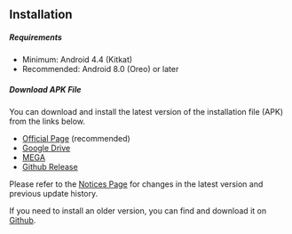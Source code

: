 ## Installation

##### Requirements

- Minimum: Android 4.4 (Kitkat)
- Recommended: Android 8.0 (Oreo) or later


##### Download APK File

You can download and install the latest version of the installation file (APK) from the links below.

- [Official Page](https://luckyjervis.com/gotobrowser/files/gotobrowser-latest.apk) (recommended)
- [Google Drive](https://drive.google.com/file/d/1eMGY1NF1p3xP1PRnPOZjQ01SFy4zVx68/view)
- [MEGA](https://mega.nz/folder/JZUTGJYR#py5vd_39d_Emn0FSr9Rj4g)
- [Github Release](https://github.com/antest1/GotoBrowser/releases)

Please refer to the [Notices   Page](https://luckyjervis.com/GotoBrowser/notice) for changes in the latest version and previous update history.

If you need to install an older version, you can find and download it on [Github](https://github.com/antest1/GotoBrowser/tags).